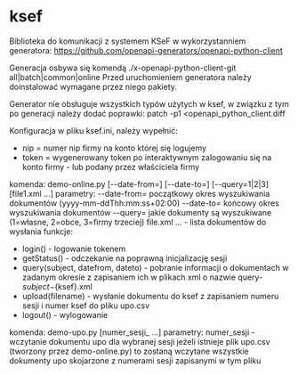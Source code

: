 # ksef
Biblioteka do komunikacji z systemem KSeF w wykorzystanniem generatora: https://github.com/openapi-generators/openapi-python-client

Generacja osbywa się komendą ./x-openapi-python-client-git all|batch|common|online
Przed uruchomieniem generatora należy doinstalować wymagane przez niego pakiety.

Generator nie obsługuje wszystkich typów użytych w ksef, w związku z tym po generacji należy dodać poprawki:
patch -p1 <openapi_python_client.diff

Konfiguracja w pliku ksef.ini, należy wypełnić:
* nip = numer nip firmy na konto której się logujemy
* token = wygenerowany token po interaktywnym zalogowaniu się na konto firmy - lub podany przez właściciela firmy

komenda: demo-online.py [--date-from=] [--date-to=] [--query=1|2|3] [file1.xml ...]
parametry:
    --date-from= początkowy okres wyszukiwania dokumentów (yyyy-mm-ddThh:mm:ss+02:00)
    --date-to= końcowy okres wyszukiwania dokumentów
    --query= jakie dokumenty są wyszukiwane (1=własne, 2=obce, 3=firmy trzeciej)
    file.xml ... - lista dokumentów do wysłania
funkcje:
* login() - logowanie tokenem
* getStatus() - odczekanie na poprawną inicjalizację sesji
* query(subject, datefrom, dateto) - pobranie informacji o dokumentach w zadanym okresie z zapisaniem ich w plikach xml o nazwie query-${subject}-${ksef}.xml
* upload(filename) - wysłanie dokumentu do ksef z zapisaniem numeru sesji i numer ksef do pliku upo.csv
* logout() - wylogowanie

komenda: demo-upo.py [numer_sesji_ ...]
parametry:
    numer_sesji - wczytanie dokumentu upo dla wybranej sesji
jeżeli istnieje plik upo.csv (tworzony przez demo-online.py) to zostaną wczytane wszystkie dokumenty upo skojarzone z numerami sesji zapisanymi w tym pliku

